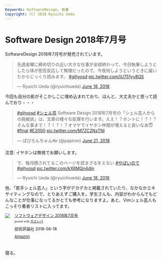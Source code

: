 ```yaml
---
Keywords: SoftwareDesign, 執筆
Copyright: (C) 2018 Ryuichi Ueda
---
```


# Software Design 2018年7月号

SoftwareDesign 2018年7月号が発売されています。

<blockquote class="twitter-tweet"><p lang="ja" dir="ltr">先週金曜に締め切りの近い大きな仕事が全部終わって、今日執筆しようとしたら体が拒否反応して無理だったので、今夜何しようというときに届いたからじっくり読みます。 <a href="https://twitter.com/hashtag/gihyosd?src=hash&amp;ref_src=twsrc%5Etfw">#gihyosd</a> <a href="https://t.co/iU751yy8QS">pic.twitter.com/iU751yy8QS</a></p>&mdash; Ryuichi Ueda (@ryuichiueda) <a href="https://twitter.com/ryuichiueda/status/1008663269689528320?ref_src=twsrc%5Etfw">June 18, 2018</a></blockquote> <script async src="https://platform.twitter.com/widgets.js" charset="utf-8"></script>

今回も自分の影がそこかしこに埋め込まれており、ほんと、大丈夫かと思って読んでおり・・・

<blockquote class="twitter-tweet" data-partner="tweetdeck"><p lang="ja" dir="ltr"><a href="https://twitter.com/hashtag/gihyosd?src=hash&amp;ref_src=twsrc%5Etfw">#gihyosd</a> <a href="https://twitter.com/hashtag/%E3%82%B7%E3%82%A7%E3%83%AB%E8%8A%B8?src=hash&amp;ref_src=twsrc%5Etfw">#シェル芸</a> Software Design 2018年7月号の「シェル芸人からの挑戦状」は、文章の様々な処理を行います。ええ！？ホントに！？！？そんな事まで！？！？！？オマケでイヤホン仲間が増えると良いなあ😇 <a href="https://twitter.com/hashtag/final?src=hash&amp;ref_src=twsrc%5Etfw">#final</a> <a href="https://twitter.com/hashtag/E2000?src=hash&amp;ref_src=twsrc%5Etfw">#E2000</a> <a href="https://t.co/M7ZC2NzTNl">pic.twitter.com/M7ZC2NzTNl</a></p>&mdash; ぱぴろんちゃん👓 (@papiron) <a href="https://twitter.com/papiron/status/1009636292508860416?ref_src=twsrc%5Etfw">June 21, 2018</a></blockquote>
<script async src="https://platform.twitter.com/widgets.js" charset="utf-8"></script>

注意: イヤホンは無視でお願いします。

<blockquote class="twitter-tweet"><p lang="ja" dir="ltr">で、毎月晒されてるこのページを読まざるをえない <a href="https://twitter.com/hashtag/%E3%82%84%E3%81%B0%E3%81%84%E3%81%AE%E3%81%A7?src=hash&amp;ref_src=twsrc%5Etfw">#やばいので</a> <a href="https://twitter.com/hashtag/gihyosd?src=hash&amp;ref_src=twsrc%5Etfw">#gihyosd</a> <a href="https://t.co/kX6MQn4din">pic.twitter.com/kX6MQn4din</a></p>&mdash; Ryuichi Ueda (@ryuichiueda) <a href="https://twitter.com/ryuichiueda/status/1008663744333824000?ref_src=twsrc%5Etfw">June 18, 2018</a></blockquote> <script async src="https://platform.twitter.com/widgets.js" charset="utf-8"></script>


他、「若手シェル芸人」という字がデカデカと掲載されていたり、なかなかエキサイティングなので、とりあえずご購入を。学生さんも、内容がわからんでもどんなことが仕事になってるかとても参考になりますよ。あと、Vimシェル芸人もこっそり著者リストに入ってます。

<div class="kaerebalink-box" style="text-align:left;padding-bottom:20px;font-size:small;zoom: 1;overflow: hidden;"><div class="kaerebalink-image" style="float:left;margin:0 15px 10px 0;"><a href="https://www.amazon.co.jp/exec/obidos/ASIN/B07CXDB7MV/ryuichiueda-22/" target="_blank" ><img src="https://images-fe.ssl-images-amazon.com/images/I/51uuzfHEQbL._SL160_.jpg" style="border: none;" /></a></div><div class="kaerebalink-info" style="line-height:120%;zoom: 1;overflow: hidden;"><div class="kaerebalink-name" style="margin-bottom:10px;line-height:120%"><a href="https://www.amazon.co.jp/exec/obidos/ASIN/B07CXDB7MV/ryuichiueda-22/" target="_blank" >ソフトウェアデザイン 2018年7月号</a><div class="kaerebalink-powered-date" style="font-size:8pt;margin-top:5px;font-family:verdana;line-height:120%">posted with <a href="https://kaereba.com" rel="nofollow" target="_blank">カエレバ</a></div></div><div class="kaerebalink-detail" style="margin-bottom:5px;"> 技術評論社 2018-06-18    </div><div class="kaerebalink-link1" style="margin-top:10px;"><div class="shoplinkamazon" style="display:inline;margin-right:5px"><a href="https://www.amazon.co.jp/gp/search?keywords=SoftwareDesign&__mk_ja_JP=%E3%82%AB%E3%82%BF%E3%82%AB%E3%83%8A&tag=ryuichiueda-22" target="_blank" >Amazon</a></div></div></div><div class="booklink-footer" style="clear: left"></div></div>


寝る。
